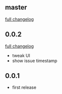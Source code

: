 ## master
[full changelog](http://github.com/sue445/gitpeach/compare/0.0.2...master)

## 0.0.2
[full changelog](http://github.com/sue445/gitpeach/compare/0.0.1...0.0.2)

* tweak UI
* show issue timestamp

## 0.0.1
* first release
